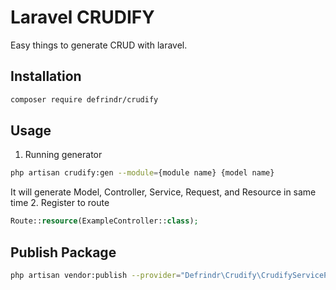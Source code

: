 # Laravel CRUDIFY

Easy things to generate CRUD with laravel.

## Installation

```sh
composer require defrindr/crudify
```

## Usage

1. Running generator
  ```sh
  php artisan crudify:gen --module={module name} {model name}
  ```
  It will generate Model, Controller, Service, Request, and Resource in same time
2. Register to route
  ```php
  Route::resource(ExampleController::class);
  ```


## Publish Package

```sh
php artisan vendor:publish --provider="Defrindr\Crudify\CrudifyServiceProvider"
```
